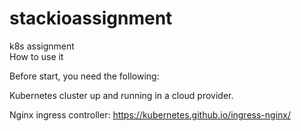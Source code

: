 # stackioassignment
k8s assignment  
How to use it

Before start, you need the following:

Kubernetes cluster up and running in a cloud provider.

Nginx ingress controller: https://kubernetes.github.io/ingress-nginx/ 



